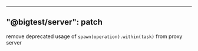 ---
"@bigtest/server": patch
--
remove deprecated usage of `spawn(operation).within(task)` from proxy server
